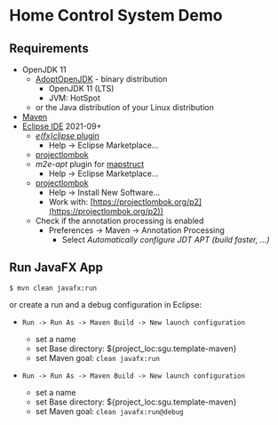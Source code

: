 # Home Control System Demo

## Requirements

- OpenJDK 11
  - [AdoptOpenJDK](https://adoptopenjdk.net) - binary distribution
    - OpenJDK 11 (LTS)
    - JVM: HotSpot
  - or the Java distribution of your Linux distribution
- [Maven](https://maven.apache.org)
- [Eclipse IDE](https://www.eclipse.org) 2021-09+
  - [*e(fx)clipse* plugin](https://www.eclipse.org/efxclipse)
    - Help → Eclipse Marketplace…
  - [projectlombok](https://projectlombok.org)
  - *m2e-apt* plugin for [mapstruct](https://mapstruct.org)
    - Help → Eclipse Marketplace…
  - [projectlombok](https://projectlombok.org)
    - Help → Install New Software…
    - Work with: [https://projectlombok.org/p2](https://projectlombok.org/p2))
  - Check if the annotation processing is enabled
    - Preferences → Maven → Annotation Processing
      - Select *Automatically configure JDT APT (build faster, …)* 

## Run JavaFX App

```console
$ mvn clean javafx:run
```

or create a run and a debug configuration in Eclipse: 

- `Run -> Run As -> Maven Build -> New launch configuration`
  - set a name
  - set Base directory: ${project_loc:sgu.template-maven}
  - set Maven goal: `clean javafx:run`

- `Run -> Run As -> Maven Build -> New launch configuration`
  - set a  name
  - set Base directory: ${project_loc:sgu.template-maven}
  - set Maven goal: `clean javafx:run@debug`
